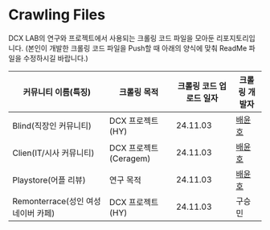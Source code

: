 # Crawling Files

DCX LAB의 연구와 프로젝트에서 사용되는 크롤링 코드 파일을 모아둔 리포지토리입니다.
(본인이 개발한 크롤링 코드 파일을 Push할 때 아래의 양식에 맞춰 ReadMe 파일을 수정하시길 바랍니다.)

| 커뮤니티 이름(특징) | 크롤링 목적 | 크롤링 코드 업로드 일자 | 크롤링 개발자 |
| --- | --- | --- | --- |
| Blind(직장인 커뮤니티) | DCX 프로젝트(HY) | 24.11.03 | [배윤호](https://github.com/uyunho99) |
| Clien(IT/시사 커뮤니티) | DCX 프로젝트(Ceragem) | 24.11.03 | [배윤호](https://github.com/uyunho99) |
| Playstore(어플 리뷰) | 연구 목적 | 24.11.03 | [배윤호](https://github.com/uyunho99) |
| Remonterrace(성인 여성 네이버 카페) | DCX 프로젝트(HY) | 24.11.03 | 구승민 |